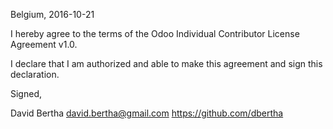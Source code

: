 Belgium, 2016-10-21

I hereby agree to the terms of the Odoo Individual Contributor License
Agreement v1.0.

I declare that I am authorized and able to make this agreement and sign this
declaration.

Signed,

David Bertha david.bertha@gmail.com https://github.com/dbertha

